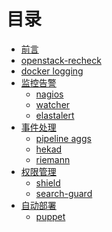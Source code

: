 # 目录

* [前言](README.md)
* [openstack-recheck](https://www.elastic.co/blog/openstack-elastic-recheck-powered-elk-stack)
* [docker logging]()
* [监控告警]()
  * [nagios]()
  * [watcher]()
  * [elastalert]()
* [事件处理]()
  * [pipeline aggs]()
  * [hekad]()
  * [riemann]()
* [权限管理]()
  * [shield]()
  * [search-guard]()
* [自动部署]()
  * [puppet]()
